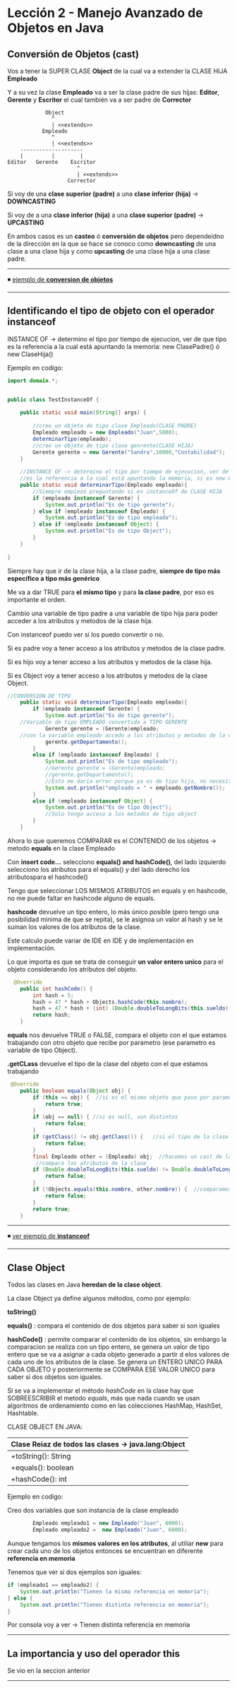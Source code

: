 # Lección 2 - Manejo Avanzado de Objetos en Java

## Conversión de Objetos (cast)

Vos a tener la SUPER CLASE **Object** de la cual va a extender la CLASE HIJA **Empleado**

Y a su vez la clase **Empleado** va a ser la clase padre de sus hijas: **Editor**, **Gerente** y **Escritor** el cual también va a ser padre de **Corrector** 

```
            Object
              ^
              | <<extends>>
           Empleado
              ^
              | <<extends>>
    --------------------
    |         |        |
Editor   Gerente    Escritor 
                      ^
                      | <<extends>>
                   Corrector
```

Si voy de una **clase superior (padre)** a una **clase inferior (hija)** -> **DOWNCASTING**

Si voy  de a una **clase inferior (hija)** a una **clase superior (padre)**  -> **UPCASTING**

En ambos casos es un **casteo** ó **conversión de objetos** pero dependeidno de la dirección en la que se hace se conoco como **downcasting** de una clase a una clase hija y como **upcasting** de una clase hija a una clase padre.

---

◾  [ejemplo de **conversion de objetos**](https://github.com/eugenia1984/Universidad-Java-Udemy/tree/main/nivel2_leccion2_manejo_avanzado_de_objetos/ConversionObjetos)

---

## Identificando el tipo de objeto con el operador instanceof

INSTANCE OF -> determino el tipo por tiempo de ejecucion, ver de que tipo es la referencia a la cual está apuntando la memoria: new ClasePadre() ó new ClaseHija()


Ejemplo en codigo:

```JAVA
import domain.*;


public class TestInstanceOf {
    
    public static void main(String[] args) {
        
        //creo un objeto de tipo clase Empleado(CLASE PADRE)
        Empleado empleado = new Empleado("Juan",5000);
        determinarTipo(empleado);
        //creo un objeto de tipo clase genrente(CLASE HIJA)
        Gerente gerente = new Gerente("Sandra",10000,"Contabilidad");
    }
    
    //INSTANCE OF -> determino el tipo por tiempo de ejecucion, ver de que tipo
    //es la referencia a la cual está apuntando la memoria, si es new Gerente/Empleado
    public static void determinarTipo(Empleado empleado){
        //Siempre empiezo preguntando si es instanceOf de CLASE HIJA
        if (empleado instanceof Gerente) {
            System.out.println("Es de tipo gerente");
        } else if (empleado instanceof Empleado) {
            System.out.println("Es de tipo empleado");
        } else if (empleado instanceof Object) {
            System.out.println("Es de tipo Object");
        }
    }
    
}
```


Siempre hay que ir de la clase hija, a la clase padre, **siempre de tipo más específico a tipo más genérico**

Me va a dar TRUE para **el mismo tipo** y para **la clase padre**, por eso es importante el orden.


Cambio una variable de tipo padre a una variable de tipo hija para poder acceder a los atributos y metodos de la clase hija.

Con instanceof puedo ver si los puedo convertir o no.

Si es padre voy a tener acceso a los atributos y metodos de la clase padre.

Si es hijo voy a tener acceso  a los atributos y metodos de la clase hija.

Si es Object voy a tener acceso a los atributos y metodos de la clase Object.

```JAVA
//CONVERSION DE TIPO
    public static void determinarTipo(Empleado empleado){
        if (empleado instanceof Gerente) {
            System.out.println("Es de tipo gerente");
    //Variable de tipo EMPLEADO convertida a TIPO GERENTE
            Gerente gerente = (Gerente)empleado;
    //con la variable empleado accedo a los atributos y metodos de la clase hija
            gerente.getDepartamento();
        } 
        else if (empleado instanceof Empleado) {
            System.out.println("Es de tipo empleado");
            //Gerente gerente = (Gerente)empleado;
            //gerente.getDepartamento();
            //Esto me daria error porque ya es de tipo hija, no necesito castear
            System.out.println("empleado = " + empleado.getNombre());  //accedo a atributos de la clase padre
        } 
        else if (empleado instanceof Object) {
            System.out.println("Es de tipo Object");
            //Solo tengo acceso a los metodos de tipo object
        }
    }
```

Ahora lo que queremos COMPARAR es el CONTENIDO de los objetos -> metodo **equals** en la clase Empleado 

Con **insert code...** selecciono **equals() and hashCode()**, del lado izquierdo selecciono los atributos para el equals() y del lado derecho los atributospara el hashcode()

Tengo que seleccionar LOS MISMOS ATRIBUTOS en equals y en hashcode, no me puede faltar en hashcode alguno de equals.


**hashcode** devuelve un tipo entero, lo más único posible (pero tengo una posibilidad minima de que se repita), se le asignoa un valor al hash y se le suman los valores de los atributos de la clase.

Este calculo puede variar de IDE en IDE y de implementación en implementación.

Lo que importa es que se trata de conseguir **un valor entero unico** para el objeto considerando los atributos del objeto.

```JAVA
  @Override
    public int hashCode() {
        int hash = 5;
        hash = 47 * hash + Objects.hashCode(this.nombre);
        hash = 47 * hash + (int) (Double.doubleToLongBits(this.sueldo) ^ (Double.doubleToLongBits(this.sueldo) >>> 32));
        return hash;
    }
```


**equals** nos devuelve TRUE o FALSE, compara el objeto con el que estamos trabajando con otro objeto que recibe por parametro (ese parametro es variable de tipo Object).

**.getCLass** devuelve el tipo de la clase del objeto con el que estamos trabajando

```JAVA
 @Override
    public boolean equals(Object obj) {
        if (this == obj) {  //si es el mismo objeto que paso por parametro
            return true;
        }
        if (obj == null) { //si es null, son distintos
            return false;
        }
        if (getClass() != obj.getClass()) {   //si el tipo de la clase son diferentes
            return false;
        }
        final Empleado other = (Empleado) obj;  //hacemos un cast de la clase object a la clase empleado
         //comparo los atributos de la clase
        if (Double.doubleToLongBits(this.sueldo) != Double.doubleToLongBits(other.sueldo)) {
            return false;
        }
        if (!Objects.equals(this.nombre, other.nombre)) {  //comparamos los atributos de nombre
            return false;
        }
        return true;
    }
```

---

◾ [ver ejemplo de **instanceof**](https://github.com/eugenia1984/Universidad-Java-Udemy/tree/main/nivel2_leccion2_manejo_avanzado_de_objetos/InstanceOf)

---

## Clase Object

Todos las clases en Java **heredan de la clase object**.

La clase Object ya define algunos métodos, como por ejemplo:

**toString()**

**equals()** : compara el contenido de dos objetos para saber si son iguales

**hashCode()** : permite comparar el contenido de los objetos, sin embargo la comparacion se realiza con un tipo entero, se genera un valor de tipo entero que se va a asignar a cada objeto generado a partir d elos valores de cada uno de los atributos de la clase. Se genera un ENTERO UNICO PARA CADA OBJETO y posteriormente se COMPARA ESE VALOR UNICO para saber si dos objetos son iguales.

Si se va a implementar el método *hashCode* en la clase hay que SOBREESCRIBIR el metodo *equals*, más que nada cuando se usan algoritmos de ordenamiento como en las colecciones HashMap, HashSet, Hashtable.


CLASE OBJECT EN JAVA:

| Clase Reiaz de todos las clases -> java.lang:Object |
| --------------------------------------------------- |
| +toString(): String |
| +equals(): boolean |
| +hashCode(): int |


Ejemplo en codigo:

Creo dos variables que son instancia de la clase empleado
```JAVA
        Empleado empleado1 = new Empleado("Juan", 6000);
        Empleado empleado2 =  new Empleado("Juan", 6000);
```        
        
Aunque tengamos los **mismos valores en los atributos**, al utiliar **new** para crear cada uno de los objetos entonces se encuentran en diferente **referencia en memoria**

Tenemos que ver si dos ejemplos son iguales:

 ```JAVA       
if (empleado1 == empleado2) {
     System.out.println("Tienen la misma referencia en memoria");
} else {
     System.out.println("Tienen distinta referencia en memoria");
}
 ```
  
Por consola voy a ver -> Tienen distinta referencia en memoria
  
---


## La importancia y uso del operador this

Se vio en la seccion anterior

---
